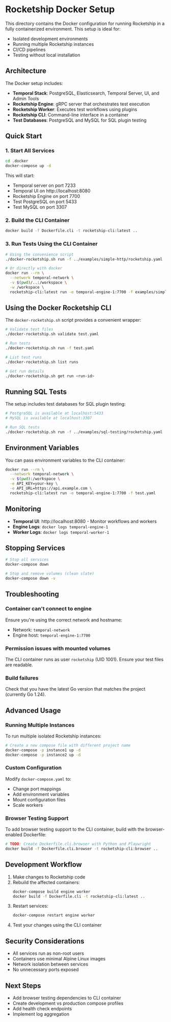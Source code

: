 # Rocketship Docker Setup

This directory contains the Docker configuration for running Rocketship in a fully containerized environment. This setup is ideal for:
- Isolated development environments
- Running multiple Rocketship instances
- CI/CD pipelines
- Testing without local installation

## Architecture

The Docker setup includes:
- **Temporal Stack**: PostgreSQL, Elasticsearch, Temporal Server, UI, and Admin Tools
- **Rocketship Engine**: gRPC server that orchestrates test execution
- **Rocketship Worker**: Executes test workflows using plugins
- **Rocketship CLI**: Command-line interface in a container
- **Test Databases**: PostgreSQL and MySQL for SQL plugin testing

## Quick Start

### 1. Start All Services

```bash
cd .docker
docker-compose up -d
```

This will start:
- Temporal server on port 7233
- Temporal UI on http://localhost:8080
- Rocketship Engine on port 7700
- Test PostgreSQL on port 5433
- Test MySQL on port 3307

### 2. Build the CLI Container

```bash
docker build -f Dockerfile.cli -t rocketship-cli:latest ..
```

### 3. Run Tests Using the CLI Container

```bash
# Using the convenience script
./docker-rocketship.sh run -f ../examples/simple-http/rocketship.yaml

# Or directly with docker
docker run --rm \
  --network temporal-network \
  -v $(pwd)/..:/workspace \
  -w /workspace \
  rocketship-cli:latest run -e temporal-engine-1:7700 -f examples/simple-http/rocketship.yaml
```

## Using the Docker Rocketship CLI

The `docker-rocketship.sh` script provides a convenient wrapper:

```bash
# Validate test files
./docker-rocketship.sh validate test.yaml

# Run tests
./docker-rocketship.sh run -f test.yaml

# List test runs
./docker-rocketship.sh list runs

# Get run details
./docker-rocketship.sh get run <run-id>
```

## Running SQL Tests

The setup includes test databases for SQL plugin testing:

```bash
# PostgreSQL is available at localhost:5433
# MySQL is available at localhost:3307

# Run SQL tests
./docker-rocketship.sh run -f ../examples/sql-testing/rocketship.yaml
```

## Environment Variables

You can pass environment variables to the CLI container:

```bash
docker run --rm \
  --network temporal-network \
  -v $(pwd):/workspace \
  -e API_KEY=your-key \
  -e API_URL=https://api.example.com \
  rocketship-cli:latest run -e temporal-engine-1:7700 -f test.yaml
```

## Monitoring

- **Temporal UI**: http://localhost:8080 - Monitor workflows and workers
- **Engine Logs**: `docker logs temporal-engine-1`
- **Worker Logs**: `docker logs temporal-worker-1`

## Stopping Services

```bash
# Stop all services
docker-compose down

# Stop and remove volumes (clean slate)
docker-compose down -v
```

## Troubleshooting

### Container can't connect to engine
Ensure you're using the correct network and hostname:
- Network: `temporal-network`
- Engine host: `temporal-engine-1:7700`

### Permission issues with mounted volumes
The CLI container runs as user `rocketship` (UID 1001). Ensure your test files are readable.

### Build failures
Check that you have the latest Go version that matches the project (currently Go 1.24).

## Advanced Usage

### Running Multiple Instances

To run multiple isolated Rocketship instances:

```bash
# Create a new compose file with different project name
docker-compose -p instance1 up -d
docker-compose -p instance2 up -d
```

### Custom Configuration

Modify `docker-compose.yaml` to:
- Change port mappings
- Add environment variables
- Mount configuration files
- Scale workers

### Browser Testing Support

To add browser testing support to the CLI container, build with the browser-enabled Dockerfile:

```bash
# TODO: Create Dockerfile.cli.browser with Python and Playwright
docker build -f Dockerfile.cli.browser -t rocketship-cli:browser ..
```

## Development Workflow

1. Make changes to Rocketship code
2. Rebuild the affected containers:
   ```bash
   docker-compose build engine worker
   docker build -f Dockerfile.cli -t rocketship-cli:latest ..
   ```
3. Restart services:
   ```bash
   docker-compose restart engine worker
   ```
4. Test your changes using the CLI container

## Security Considerations

- All services run as non-root users
- Containers use minimal Alpine Linux images
- Network isolation between services
- No unnecessary ports exposed

## Next Steps

- Add browser testing dependencies to CLI container
- Create development vs production compose profiles
- Add health check endpoints
- Implement log aggregation
